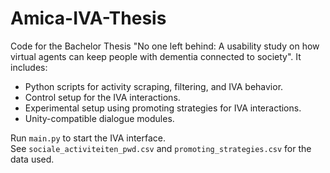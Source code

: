 # Amica-IVA-Thesis
Code for the Bachelor Thesis "No one left behind: A usability study on how virtual agents can keep people with dementia connected to society".
It includes:
- Python scripts for activity scraping, filtering, and IVA behavior.
- Control setup for the IVA interactions.
- Experimental setup using promoting strategies for IVA interactions.
- Unity-compatible dialogue modules.

Run `main.py` to start the IVA interface.  
See `sociale_activiteiten_pwd.csv` and `promoting_strategies.csv` for the data used.
